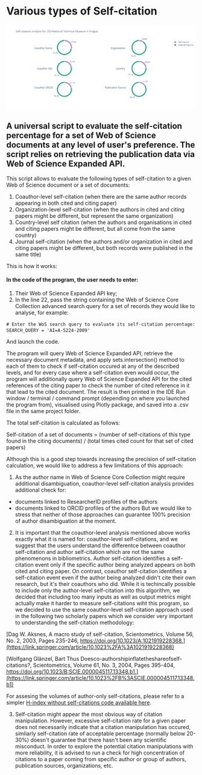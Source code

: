 # Various types of Self-citation

![Example visualisation](screenshots/plot.png)

## A universal script to evaluate the self-citation percentage for a set of Web of Science documents at any level of user's preference. The script relies on retrieving the publication data via Web of Science Expanded API.



This script allows to evaluate the following types of self-citation to a given Web of Science document or a set of documents:
1. Coauthor-level self-citation (when there are the same author records appearing in both cited and citing paper)
2. Organization-level self-citation (when the authors in cited and citing papers might be different, but represent the same organization)
3. Country-level self citation (when the authors and organisations in cited and citing papers might be different, but all come from the same country)
4. Journal self-citation (when the authors and/or organization in cited and citing papers might be different, but both records were published in the same title)

This is how it works:

#### In the code of the program, the user needs to enter:
1. Their Web of Science Expanded API key;
2. In the line 22, pass the string containing the Web of Science Core Collection advanced search query for a set of records they would like to analyse, for example:

```
# Enter the WoS search query to evaluate its self-citation percentage:
SEARCH_QUERY = 'AI=A-5224-2009'
```

And launch the code.

The program will query Web of Science Expanded API, retrieve the necessary document metadata, and apply sets.intersection() method to each of them to check if self-citation occured at any of the described levels, and for every case where a self-citation even would occur, the program will additionally query Web of Science Expanded API for the cited references of the citing paper to check the number of cited reference in it that lead to the cited document. The result is then printed in the IDE Run window / terminal / command prompt (depending on where you launched the program from), visualised using Plotly package, and saved into a .csv file in the same project folder.

The total self-citation is calculated as follows:

Self-citation of a set of documents = (number of self-citations of this type found in the citing documents) / (total times cited count for that set of cited papers)

Although this is a good step towards increasing the precision of self-citation calculation, we would like to address a few limitations of this approach:

1. As the author name in Web of Science Core Collection might require additional disambiguation, coauthor-level self-citation analysis provides additional check for:
- documents linked to ResearcherID profiles of the authors
- documents linked to ORCID profiles of the authors
But we would like to stress that neither of those approaches can guarantee 100% precision of author disambiguation at the moment.
2. It is important that the coauthor-level analysis mentioned above works exactly what it is named for: coauthor-level self-citations, and we suggest that the users understand the differentce between coauthor self-citation and author self-citation which are not the same phenomenons in bibliometrics. Author self-citation identifies a self-citation event only if the specific author being analyzed appears on both cited and citing paper. On contrast, coauthor self-citation identifies a self-citation event even if the author being analyzed didn't cite their own research, but it's their coauthors who did. While it is techincally possible to include only the author-level self-citation into this algorithm, we decided that including too many inputs as well as output metrics might actually make it harder to measure self-citations wiht this program, so we decided to use the same coauthor-level self-citation approach used in the following two scholarly papers which we consider very important to understanding the self-citation methodology:

[Dag W. Aksnes,
A macro study of self-citation,
Scientometrics,
Volume 56, No. 2,
2003,
Pages 235-246,
https://doi.org/10.1023/A:1021919228368.](https://link.springer.com/article/10.1023%2FA%3A1021919228368)

[Wolfgang Glänzel, Bart Thus
Doesco-authorshipinflatetheshareofself-citations?,
Scientometrics,
Volume 61, No. 3,
2004,
Pages 395-404,
https://doi.org/10.1023/B:SCIE.0000045117.13348.b1.](https://link.springer.com/article/10.1023%2FB%3ASCIE.0000045117.13348.b1)

For assesing the volumes of author-only self-citations, please refer to a simpler [H-index without self-citations code available here](https://github.com/clarivate/wos_api_usecases/tree/main/researcherid-based_h-index_excluding_self-citations/).

3. Self-citation might appear the most obvious way of citation manipulation. However, excessive self-citation rate for a given paper does not necessarily indicate that a citation manipulation has occured, simliarly self-citation rate of acceptable percentage (normally below 20-30%) doesn't guarantee that there hasn't been any scientific misconduct. In order to explore the potential citation manipulations with more reliability, it is advised to run a check for high concentration of citations to a paper coming from specific author or group of authors, publication sources, organizations, etc.
